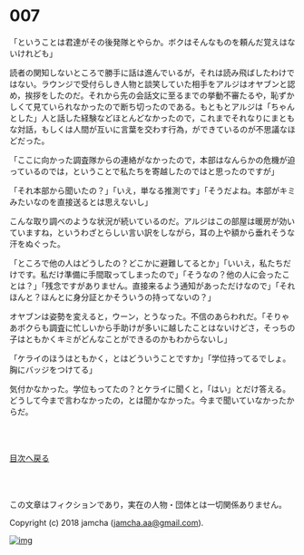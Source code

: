 # 007

「ということは君達がその後発隊とやらか。ボクはそんなものを頼んだ覚えはないけれども」  

読者の関知しないところで勝手に話は進んでいるが，それは読み飛ばしたわけではない。ラウンジで受付らしき人物と談笑していた相手をアルジはオヤブンと認め，挨拶をしたのだ。それから先の会話文に至るまでの挙動不審たるや，恥ずかしくて見ていられなかったので断ち切ったのである。もともとアルジは「ちゃんとした」人と話した経験などほとんどなかったので，これまでそれなりにまともな対話，もしくは人間が互いに言葉を交わす行為，ができているのが不思議なほどだった。  

「ここに向かった調査隊からの連絡がなかったので，本部はなんらかの危機が迫っているのでは，ということで私たちを寄越したのではと思ったのですが」  

「それ本部から聞いたの？」「いえ，単なる推測です」「そうだよね。本部がキミみたいなのを直接送るとは思えないし」  

こんな取り調べのような状況が続いているのだ。アルジはこの部屋は暖房が効いていますね，というわざとらしい言い訳をしながら，耳の上や額から垂れそうな汗をぬぐった。  

「ところで他の人はどうしたの？どこかに避難してるとか」「いいえ，私たちだけです。私だけ準備に手間取ってしまったので」「そうなの？他の人に会ったことは？」「残念ですがありません。直接来るよう通知があっただけなので」「それほんと？ほんとに身分証とかそういうの持ってないの？」  

オヤブンは姿勢を変えると，ウーン，とうなった。不信のあらわれだ。「そりゃあボクらも調査に忙しいから手助けが多いに越したことはないけどさ，そっちの子はともかくキミがどんなことができるのかもわからないし」  

「ケライのほうはともかく，とはどういうことですか」「学位持ってるでしょ。胸にバッジをつけてる」  

気付かなかった。学位もってたの？とケライに聞くと，「はい」とだけ答える。どうして今まで言わなかったの，とは聞かなかった。今まで聞いていなかったからだ。  

<br>  
<br>  

[目次へ戻る](https://github.com/jamcha-aa/OblivionReports/blob/master/README.md)  

<br>  
<br>  

この文章はフィクションであり，実在の人物・団体とは一切関係ありません。  

Copyright (c) 2018 jamcha (jamcha.aa@gmail.com).  

[![img](http://i.creativecommons.org/l/by-nc-sa/4.0/88x31.png)](http://creativecommons.org/licenses/by-nc-sa/4.0/deed)